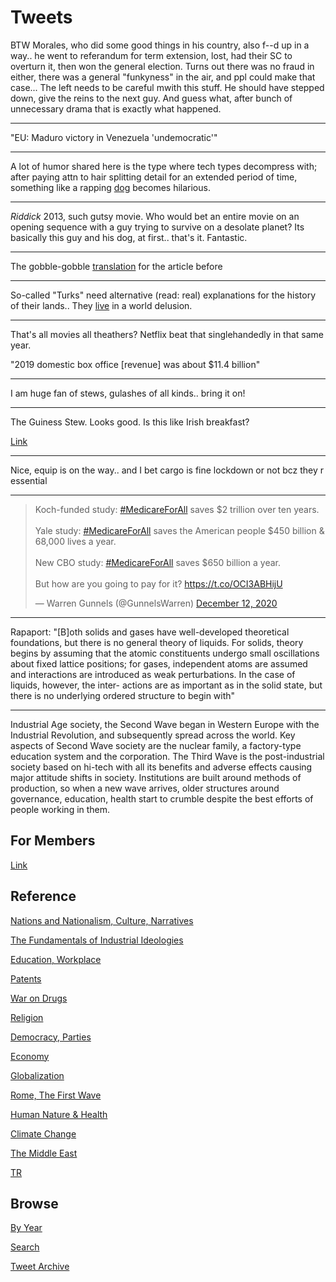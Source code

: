 # Tweets

BTW Morales, who did some good things in his country, also f--d up in
a way.. he went to referandum for term extension, lost, had their SC
to overturn it, then won the general election. Turns out there was no
fraud in either, there was a general "funkyness" in the air, and ppl
could make that case... The left needs to be careful mwith this
stuff. He should have stepped down, give the reins to the next
guy. And guess what, after bunch of unnecessary drama that is exactly
what happened.

---

"EU: Maduro victory in Venezuela 'undemocratic'"

---

A lot of humor shared here is the type where tech types decompress
with; after paying attn to hair splitting detail for an extended
period of time, something like a rapping [dog](https://youtu.be/0ZUHqH4rDTg?t=17)
becomes hilarious.

---

*Riddick* 2013, such gutsy movie. Who would bet an entire movie on an
opening sequence with a guy trying to survive on a desolate planet?
Its basically this guy and his dog, at first.. that's it. Fantastic.

---

The gobble-gobble [translation](https://muratk3n.github.io/thirdwave/tr/2009/09/ermeniler-kurtler.html) for the
article before

---

So-called "Turks" need alternative (read: real) explanations for the
history of their lands.. They [live](2020/07/migrations-anatolia.md#unique) in
a world delusion.

---

That's all movies all theathers? Netflix beat that singlehandedly in
that same year.

"2019 domestic box office [revenue] was about $11.4 billion"

---

I am huge fan of stews, gulashes of all kinds.. bring it on!

---

The Guiness Stew. Looks good. Is this like Irish breakfast?

[Link](https://youtu.be/T9ZXL2uILF8)

---

Nice, equip is on the way.. and I bet cargo is fine lockdown or not
bcz they r essential

---

<blockquote class="twitter-tweet"><p lang="en" dir="ltr">Koch-funded study: <a href="https://twitter.com/hashtag/MedicareForAll?src=hash&amp;ref_src=twsrc%5Etfw">#MedicareForAll</a> saves $2 trillion over ten years.<br><br>Yale study: <a href="https://twitter.com/hashtag/MedicareForAll?src=hash&amp;ref_src=twsrc%5Etfw">#MedicareForAll</a> saves the American people $450 billion &amp; 68,000 lives a year.<br><br>New CBO study: <a href="https://twitter.com/hashtag/MedicareForAll?src=hash&amp;ref_src=twsrc%5Etfw">#MedicareForAll</a> saves $650 billion a year.<br><br>But how are you going to pay for it? <a href="https://t.co/OCI3ABHijU">https://t.co/OCI3ABHijU</a></p>&mdash; Warren Gunnels (@GunnelsWarren) <a href="https://twitter.com/GunnelsWarren/status/1337625132714561536?ref_src=twsrc%5Etfw">December 12, 2020</a></blockquote> <script async src="https://platform.twitter.com/widgets.js" charset="utf-8"></script>

---

Rapaport: "[B]oth solids and gases have well-developed theoretical
foundations, but there is no general theory of liquids. For solids,
theory begins by assuming that the atomic constituents undergo small
oscillations about fixed lattice positions; for gases, independent
atoms are assumed and interactions are introduced as weak
perturbations. In the case of liquids, however, the inter- actions are
as important as in the solid state, but there is no underlying ordered
structure to begin with"

---

Industrial Age society, the Second Wave began in Western Europe with
the Industrial Revolution, and subsequently spread across the
world. Key aspects of Second Wave society are the nuclear family, a
factory-type education system and the corporation. The Third Wave is
the post-industrial society based on hi-tech with all its benefits and
adverse effects causing major attitude shifts in society. Institutions
are built around methods of production, so when a new wave arrives,
older structures around governance, education, health start to crumble
despite the best efforts of people working in them.

## For Members

[Link](https://thirdwave-members.herokuapp.com)

## Reference

[Nations and Nationalism, Culture, Narratives](/2013/02/nations-and-nationalism.md)

[The Fundamentals of Industrial Ideologies](/2011/04/fundamentals-of-industrial-ideologies.md)

[Education, Workplace](2017/09/education-workplace.md)

[Patents](/2018/09/patents.md)

[War on Drugs](/2019/11/war-on-drugs.md)

[Religion](/2015/04/god-religion.md)

[Democracy, Parties](/2016/11/democracy.md)

[Economy](/2018/05/economy.md)

[Globalization](/2018/09/globalization.md)

[Rome, The First Wave](/2017/12/rome.md)

[Human Nature & Health](/2020/07/human-nature.md)

[Climate Change](/2018/12/climate.md)

[The Middle East](/2019/07/middleeast.md)

[TR](../tr)

## Browse

[By Year](years.md)

[Search](search.html)

[Tweet Archive](/tweets/README.md)


